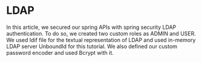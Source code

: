 # LDAP
In this article, we secured our spring APIs with spring security LDAP authentication. To do so, we created two custom roles as ADMIN and USER. We used ldif file for the textual representation of LDAP and used in-memory LDAP server UnboundId for this tutorial. We also defined our custom password encoder and used Bcrypt with it.
